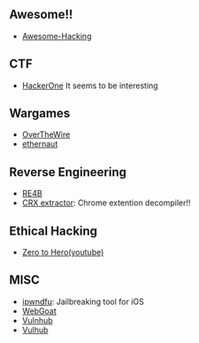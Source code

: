 
## Awesome!!
- [Awesome-Hacking](https://github.com/Hack-with-Github/Awesome-Hacking)
## CTF
- [HackerOne](https://ctf.hacker101.com/ctf)
It seems to be interesting
## Wargames
- [OverTheWire](https://overthewire.org/wargames/)
- [ethernaut](https://solidity-05.ethernaut.openzeppelin.com/)
## Reverse Engineering
- [RE4B](https://github.com/DennisYurichev/RE-for-beginners)
- [CRX extractor](https://crxextractor.com/): Chrome extention decompiler!!
## Ethical Hacking 
- [Zero to Hero(youtube)](https://www.youtube.com/playlist?list=PLLKT__MCUeiwBa7d7F_vN1GUwz_2TmVQj)
## MISC
- [ipwndfu](https://github.com/axi0mX/ipwndfu): Jailbreaking tool for iOS
- [WebGoat](https://github.com/WebGoat/WebGoat)
- [Vulnhub](https://www.vulnhub.com/)
- [Vulhub](https://vulhub.org/)
